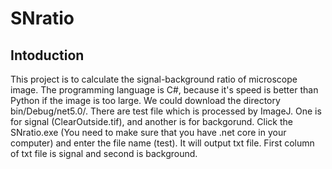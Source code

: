 # SNratio
## Intoduction
This project is to calculate the signal-background ratio of microscope image. The programming language is C#, because it's speed is better than Python if the image is too large. 
We could download the directory bin/Debug/net5.0/. There are test file which is processed by ImageJ. One is for signal (ClearOutside.tif), and another is for backgorund. 
Click the SNratio.exe (You need to make sure that you have .net core in your computer) and enter the file name (test). It will output txt file. First column of txt file is signal and second is background.
